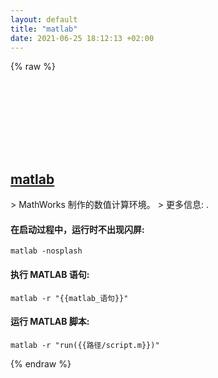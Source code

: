 ```yaml
---
layout: default
title: "matlab"
date: 2021-06-25 18:12:13 +02:00
---
```

{% raw %}
<h2 id="matlab">
  <a href="/zh/common/matlab.html">matlab</a> <a href="#matlab"><svg class="icon">
    <use href="/assets/images/unicode_sprite.svg#link" />
  </svg></a>
</h2>
> MathWorks 制作的数值计算环境。
> 更多信息: <https://uk.mathworks.com/help/matlab/>.

#### 在启动过程中，运行时不出现闪屏:
```shell
matlab -nosplash
```
#### 执行 MATLAB 语句:
```shell
matlab -r "{{matlab_语句}}"
```
#### 运行 MATLAB 脚本:
```shell
matlab -r "run({{路径/script.m}})"
```
{% endraw %}